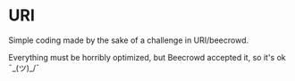 # URI
Simple coding made by the sake of a challenge in URI/beecrowd. 

Everything must be horribly optimized, but Beecrowd accepted it, so it's ok ¯\_(ツ)_/¯
